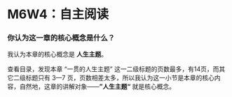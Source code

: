 # M6W4：自主阅读

### 你认为这一章的核心概念是什么？

我认为本章的核心概念是 **人生主题**。

查看目录，发现本章 “一贯的人生主题” 这一二级标题的页数最多，有14页，而其它二级标题只有 3—7 页，页数相差太多，所以我认为这一小节是本章的核心内容，自然地，这章的讲解对象——**”人生主题“** 就是核心概念。